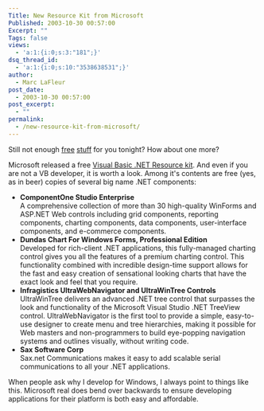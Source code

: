 ```yaml
---
Title: New Resource Kit from Microsoft
Published: 2003-10-30 00:57:00
Excerpt: ""
Tags: false
views:
  - 'a:1:{i:0;s:3:"181";}'
dsq_thread_id:
  - 'a:1:{i:0;s:10:"3538638531";}'
author:
  - Marc LaFleur
post_date:
  - 2003-10-30 00:57:00
post_excerpt:
  - ""
permalink:
  - /new-resource-kit-from-microsoft/
---
```

<p>Still not enough <a href="http://weblogs.asp.net/mlafleur/posts/34587.aspx" target=_blank>free</a> <a href="http://weblogs.asp.net/mlafleur/posts/34590.aspx" target=_blank>stuff</a> for you tonight? How about one more?</p>
<p>Microsoft released a free <a href="http://msdn.microsoft.com/vbasic/vbrkit/default.aspx" target=_blank>Visual Basic .NET Resource kit</a>. And even if you are not a VB developer, it is worth a look. Among it's contents are free (yes, as in beer) copies of several big name .NET components:</p>
<ul>
<li><b>ComponentOne Studio Enterprise<br /></b>A comprehensive collection of more than 30 high-quality WinForms and ASP.NET Web controls including grid components, reporting components, charting components, data components, user-interface components, and e-commerce components. </li>
<li><b>Dundas Chart For Windows Forms, Professional Edition<br /></b>Developed for rich-client .NET applications, this fully-managed charting control gives you all the features of a premium charting control. This functionality combined with incredible design-time support allows for the fast and easy creation of sensational looking charts that have the exact look and feel that you require. </li>
<li><b>Infragistics UltraWebNavigator and UltraWinTree Controls<br /></b>UltraWinTree delivers an advanced .NET tree control that surpasses the look and functionality of the Microsoft Visual Studio .NET TreeView control. UltraWebNavigator is the first tool to provide a simple, easy-to-use designer to create menu and tree hierarchies, making it possible for Web masters and non-programmers to build eye-popping navigation systems and outlines visually, without writing code. </li>
<li><b>Sax Software Corp<br /></b>Sax.net Communications makes it easy to add scalable serial communications to all your .NET applications. </li></ul>
<p>When people ask why I develop for Windows, I always point to things like this. Microsoft real does bend over backwards to ensure developing applications for their platform is both easy and affordable. </p>